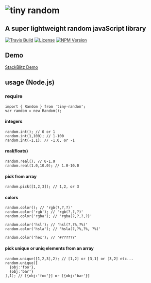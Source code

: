 # ![tiny random](https://raw.githubusercontent.com/phillyDesignr/random/master/docs/images/tiny-random-logo.png)

## A super lightweight random javaScript library

[![Travis Build](https://img.shields.io/travis/phillyDesignr/random.svg?style=flat-square)](https://travis-ci.org/phillyDesignr/random) [![License](https://img.shields.io/npm/l/express.svg?maxAge=2592000&style=flat-square)](https://github.com/Raathigesh/Atmo/blob/master/LICENSE) [![NPM Version](https://img.shields.io/npm/v/tiny-random.svg?style=flat-square)](https://www.npmjs.com/package/tiny-random)

## Demo
[StackBlitz Demo](https://stackblitz.com/edit/tiny-random-1-6-1?file=index.ts)

## usage (Node.js)

### require

```
import { Random } from 'tiny-random';
var random = new Random();
```

#### integers

```
random.int(); // 0 or 1
random.int(1,100); // 1-100
random.int(-1,1); // -1,0, or -1
```

#### real(floats)

```
random.real(); // 0-1.0
random.real(1.0,10.0); // 1.0-10.0
```

#### pick from array

```
random.pick([1,2,3]); // 1,2, or 3
```

#### colors

```
random.color(); // 'rgb(?,?,?)'
random.color('rgb'); // 'rgb(?,?,?)'
random.color('rgba'); // 'rgba(?,?,?,?)'

random.color('hsl'); // 'hsl(?,?%,?%)'
random.color('hsla'); // 'hsla(?,?%,?%, ?%)'

random.color('hex'); // '#??????'
```

#### pick unique or uniq elements from an array

```
random.unique([1,2,3],2); // [1,2] or [3,1] or [3,2] etc...
random.unique([
  {obj:'foo'},
  {obj:'bar'}
],1); // [{obj:'foo'}] or [{obj:'bar'}]
```
